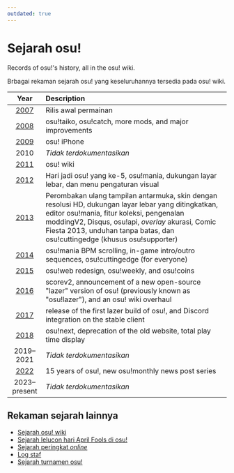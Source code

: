 ```yaml
---
outdated: true
---
```


# Sejarah osu!

Records of osu!'s history, all in the osu! wiki.

Brbagai rekaman sejarah osu! yang keseluruhannya tersedia pada osu! wiki.

| Year | Description |
| :-: | :-- |
| [2007](2007) | Rilis awal permainan |
| [2008](2008) | osu!taiko, osu!catch, more mods, and major improvements |
| [2009](2009) | osu! iPhone |
| 2010 | *Tidak terdokumentasikan* |
| [2011](2011) | osu! wiki |
| [2012](2012) | Hari jadi osu! yang ke-5, osu!mania, dukungan layar lebar, dan menu pengaturan visual |
| [2013](2013) | Perombakan ulang tampilan antarmuka, skin dengan resolusi HD, dukungan layar lebar yang ditingkatkan, editor osu!mania, fitur koleksi, pengenalan moddingV2, Disqus, osu!api, *overlay* akurasi, Comic Fiesta 2013, unduhan tanpa batas, dan osu!cuttingedge (khusus osu!supporter) |
| [2014](2014) | osu!mania BPM scrolling, in-game intro/outro sequences, osu!cuttingedge (for everyone) |
| [2015](2015) | osu!web redesign, osu!weekly, and osu!coins |
| [2016](2016) | scorev2, announcement of a new open-source "lazer" version of osu! (previously known as "osu!lazer"), and an osu! wiki overhaul |
| [2017](2017) | release of the first lazer build of osu!, and Discord integration on the stable client |
| [2018](2018) | osu!next, deprecation of the old website, total play time display |
| 2019–2021 | *Tidak terdokumentasikan* |
| [2022](2022) | 15 years of osu!, new osu!monthly news post series |
| 2023–present | *Tidak terdokumentasikan* |

## Rekaman sejarah lainnya

- [Sejarah osu! wiki](osu!_wiki)
- [Sejarah lelucon hari April Fools di osu!](April_Fools)
- [Sejarah peringkat *online*](Online_rankings)
- [Log staf](/wiki/People/Staff_log)
- [Sejarah turnamen osu!](/wiki/Tournaments)
